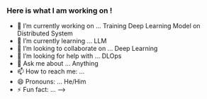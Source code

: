 ### Here is what I am working on !


- 🔭 I’m currently working on ... Training Deep Learning Model on Distributed System
- 🌱 I’m currently learning ... LLM
- 👯 I’m looking to collaborate on ... Deep Learning
- 🤔 I’m looking for help with ... DLOps
- 💬 Ask me about ... Anything
- 📫 How to reach me: ...
- 😄 Pronouns: ... He/Him
- ⚡ Fun fact: ...
-->

